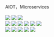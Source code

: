 

AIOT，Microservices
<br>
<br>
<img src="https://img.shields.io/badge/-C++-1E90FF?style=flat-square&logo=CPP&logoColor=white"/>
<img src="https://img.shields.io/badge/-Python-f05b72?style=flat-square&logo=CPP&logoColor=white"/>
<img src="https://img.shields.io/badge/-Go-87CEFA?style=flat-square&logo=CPP&logoColor=white"/>
<br>
<img src="https://img.shields.io/badge/-CV-EE4C2C?style=flat-square&logo=&logoColor=white"/>
<img src="https://img.shields.io/badge/-SLAM-EE4C2C?style=flat-square&logo=&logoColor=white"/>
<img src="https://img.shields.io/badge/-Qt-42B883?style=flat-square&logo=&logoColor=white"/>
<img src="https://img.shields.io/badge/-Quasar-42B883?style=flat-square&logo=&logoColor=white"/>
<img src="https://img.shields.io/badge/-FastAPI-42B883?style=flat-square&logo=&logoColor=white"/>
<img src="https://img.shields.io/badge/-EdgeX-42B883?style=flat-square&logo=C4D&logoColor=black"/>
<br>
<img src="https://img.shields.io/badge/-Arduino-F7DF1E?style=flat-square&logo=Altium&logoColor=white"/>
<img src="https://img.shields.io/badge/-ROS-F7DF1E?style=flat-square&logo=&logoColor=white"/>
<img src="https://img.shields.io/badge/-Blender-F7DF1E?style=flat-square&logo=C4D&logoColor=black"/>
<img src="https://img.shields.io/badge/-立创EDA-F7DF1E?style=flat-square&logo=C4D&logoColor=black"/>
<img src="https://img.shields.io/badge/-Docker-F7DF1E?style=flat-square&logo=&logoColor=white"/>
<br>
<!-- 自动化，物联网，人工智能，数据分析，数字孪生，区块链，云原生 Severless -->

